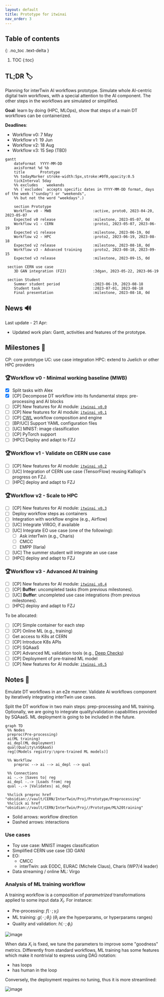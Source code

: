 ```yaml
---
layout: default
title: Prototype for itwinai
nav_order: 3
---
```



## Table of contents

{: .no_toc .text-delta }

1. TOC
{:toc}

## TL;DR 🏷️

Planning for interTwin AI workflows prototype. Simulate whole AI-centric digital twin workflows, with a special
attention to the AI component. The other steps in the workflows are simulated or simplified.

**Goal**: learn by doing (HPC, MLOps), show that steps of a main DT workflows can be containerized.

**Deadlines**:

- Workflow v0: 7 May
- Workflow v1: 19 Jun
- Workflow v2: 18 Aug
- Workflow v3: 15 Sep (TBD)

```mermaid
gantt
    dateFormat  YYYY-MM-DD
    axisFormat %d %b
    title       Prototype
    %% todayMarker stroke-width:5px,stroke:#0f0,opacity:0.5
    tickInterval 5day
    %% excludes    weekends
    %% (`excludes` accepts specific dates in YYYY-MM-DD format, days of the week ("sunday") or "weekends",
    %% but not the word "weekdays".)
    
    section Prototype
    Workflow v0 - MWB                   :active, proto0, 2023-04-20, 2023-05-07
    Expected v0 release                 :milestone, 2023-05-07, 0d
    Workflow v1 - CERN                  :proto1, 2023-05-07, 2023-06-19
    Expected v1 release                 :milestone, 2023-06-19, 0d
    Workflow v2 - HPC                   :proto2, 2023-06-19, 2023-08-18
    Expected v2 release                 :milestone, 2023-08-18, 0d
    Workflow v3 - Advanced training     :proto2, 2023-08-18, 2023-09-15
    Expected v3 release                 :milestone, 2023-09-15, 0d
 
 section CERN use case
    3D GAN integration (FZJ)            :3dgan, 2023-05-22, 2023-06-19

 section Student
    Summer student period               :2023-06-19, 2023-08-18
    Student task                        :2023-07-01, 2023-08-18
    Final presentation                  :milestone, 2023-08-18, 0d
```

## News 🔊

Last update - 21 Apr:

- Updated work plan: Gantt, activities and features of the prototype.

## Milestones 🚩

CP: core prototype
UC: use case integration
HPC: extend to Juelich or other HPC providers

### 🏆Workflow v0 - Minimal working baseline (MWB)

- [x] Split tasks with Alex
- [x] \[CP\] Decompose DT workflow into its fundamental steps: pre-processing and AI blocks
- [ ] \[CP\] New features for AI module: [`itwinai v0.0`](AI-module#itwinai-v00---minimal-working-baseline-mwb)
- [ ] \[CP\] New features for AI module: [`itwinai v0.1`](AI-module#itwinai-v01---consolidated-ai-training)
- [ ] \[CP\]  [CWL](https://www.commonwl.org/) workflow composition and engine
- [ ] \[BP/UC\] Support YAML configuration files
- [ ] \[UC\] MNIST: image classification
- [ ] \[CP\] PyTorch support
- [ ] \[HPC\] Deploy and adapt to FZJ

### 🏆Workflow v1 - Validate on CERN use case

- [ ] \[CP\] New features for AI module: [`itwinai v0.2`](AI-module#itwinai-v02---import-custom-functionalities)
- [ ] \[UC\] Integration of CERN use case (TensorFlow) reusing Kalliopi's progress on FZJ.
- [ ] \[HPC\] deploy and adapt to FZJ

### 🏆Workflow v2 - Scale to HPC

- [ ] \[CP\] New features for AI module: [`itwinai v0.3`](AI-module#itwinai-v03---hpc-support)
- [ ] Deploy workflow steps as containers
- [ ] Integration with workflow engine (e.g., Airflow)
- [ ] \[UC\] Integrate VIRGO, if available
- [ ] \[UC\] Integrate EO use case (one of the following):
  - [ ] Ask interTwin (e.g., Charis)
  - [ ] CMCC
  - [ ] EMPP (Ilaria)
- [ ] \[UC\] The summer student will integrate an use case
- [ ] \[HPC\] deploy and adapt to FZJ

### 🏆Workflow v3 - Advanced AI training

- [ ] \[CP\] New features for AI module: [`itwinai v0.4`](AI-module#itwinai-v04---tune)
- [ ] \[CP\] **Buffer**: uncompleted tasks (from previous milestones).
- [ ] \[UC\] **Buffer**: uncompleted use case integrations (from previous milestones).
- [ ] \[HPC\] deploy and adapt to FZJ

To be allocated:

- [ ] \[CP\] Simple container for each step
- [ ] \[CP\] Online ML (e.g., training)
- [ ]  Get access to K8s at CERN
- [ ] \[CP\] Introduce K8s APIs
- [ ] \[CP\] SQAaaS
- [ ] \[CP\] Advanced ML validation tools (e.g., [Deep Checks](https://deepchecks.com/))
- [ ] \[CP\] Deployment of pre-trained ML model
- [ ] \[CP\] New features for AI module: [`itwinai v0.5`](AI-module#itwinai-v05---kubernetes)

## Notes 📝

Emulate DT workflows in an e2e manner. Validate Ai workflows component by iteratively integrating interTwin use cases.

Split the DT workflow in two main steps: prep-processing and ML training. Optionally, we are going to integrate
quality/validation capabilities provided by SQAaaS. ML deployment is going to be included in the future.

```mermaid
graph TD
 %% Nodes
 preproc(Pre-processing)
 ai(ML training)
 ai_depl(ML deployment)
 qual(Quality\nSQAaaS)
 reg[(Models registry:\npre-trained ML models)]

 %% Workflow
    preproc --> ai --> ai_depl --> qual

 %% Connections
 ai -.-> |Saves to| reg
 ai_depl -.-> |Loads from| reg
 qual -.-> |Validates| ai_depl

 %%click preproc href "obsidian://vault/CERN/InterTwin/Proj/Prototype/Preprocessing"
 %%click ai href "obsidian://vault/CERN/InterTwin/Proj//Prototype/ML%20training"
```

- Solid arrows: workflow direction
- Dashed arrows: interactions

### Use cases

- Toy use case: MNIST images classification
- Simplified CERN use case (3D GAN)
- EO:
  - CMCC
  - interTwin: ask EODC, EURAC (Michele Claus), Charis (WP7/4 leader)
- Data streaming / online ML: Virgo

### Analysis of ML training workflow

A training workflow is a composition of *parametrized* transformations applied to some input data $X_i$. For instance:

- Pre-processing: $f(\,\cdot\,;\gamma_i)$
- ML training: $g(\,\cdot\,;\theta_i)$ ($\theta_i$ are the hyperparams, or hyperparams ranges)
- Quality and validation: $h(\,\cdot\,;\phi_i)$

![image](https://user-images.githubusercontent.com/48362942/233966731-04405404-3760-4b3b-9419-a6e82786bbaa.png)

When data $X_i$ is fixed, we tune the parameters to improve some "goodness" metrics. Differently from standard
workflows, ML training has some features which make it nontrivial to express using DAG notation:

- has loops
- has human in the loop

Conversely, the deployment requires no tuning, thus it is more streamlined:

![image](https://user-images.githubusercontent.com/48362942/233966667-dc273121-2996-49eb-b119-da8a23720652.png)
